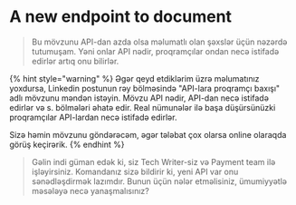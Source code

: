 # A new endpoint to document

> Bu mövzunu API-dan azda olsa məlumatlı olan şəxslər üçün nəzərdə tutumuşam. Yəni onlar API nədir, proqramçılar ondan necə istifadə edirlər artıq onu bilirlər.

{% hint style="warning" %}
Əgər qeyd etdiklərim üzrə məlumatınız yoxdursa, Linkedin postunun rəy bölməsində "API-lara proqramçı baxışı" adlı mövzunu məndən istəyin. Mövzu API nədir, API-dan necə istifadə edirlər və s. bölmələri əhatə edir. Real nümunələr ilə başa düşürsünüzki proqramçılar API-lardan necə istifadə edirlər.

Sizə həmin mövzunu göndərəcəm, əgər tələbat çox olarsa online olaraqda görüş keçirərik.
{% endhint %}

> Gəlin indi güman edək ki, siz Tech Writer-siz və Payment team ilə işləyirsiniz. Komandanız sizə bildirir ki, yeni API var onu sənədləşdirmək lazımdır. Bunun üçün nələr etməlisiniz, ümumiyyətlə məsələyə necə yanaşmalısınız?&#x20;
